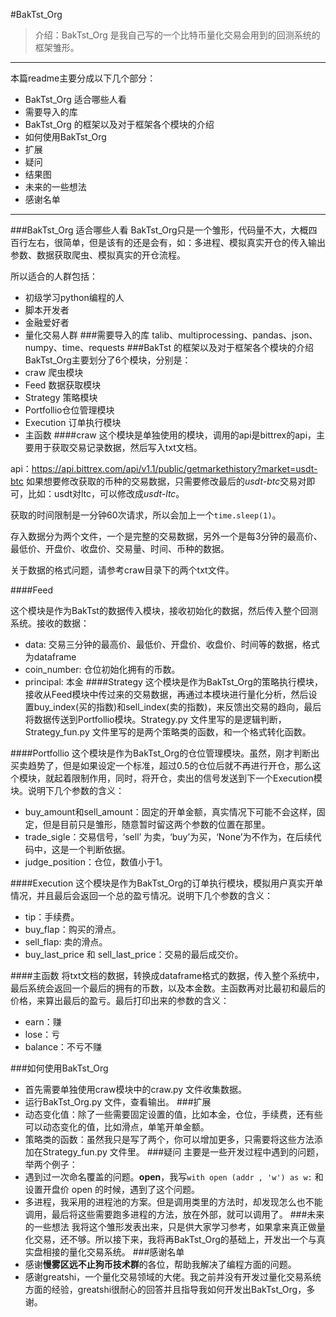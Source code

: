 #BakTst_Org
>介绍：BakTst_Org 是我自己写的一个比特币量化交易会用到的回测系统的框架雏形。
----
本篇readme主要分成以下几个部分：
* BakTst_Org 适合哪些人看
* 需要导入的库
* BakTst_Org 的框架以及对于框架各个模块的介绍
* 如何使用BakTst_Org
* 扩展
* 疑问
* 结果图
* 未来的一些想法
* 感谢名单
---
###BakTst_Org 适合哪些人看
BakTst_Org只是一个雏形，代码量不大，大概四百行左右，很简单，但是该有的还是会有，如：多进程、模拟真实开仓的传入输出参数、数据获取爬虫、模拟真实的开仓流程。

所以适合的人群包括：
* 初级学习python编程的人
* 脚本开发者
* 金融爱好者
* 量化交易人群
###需要导入的库
talib、multiprocessing、pandas、json、numpy、time、requests
###BakTst 的框架以及对于框架各个模块的介绍
BakTst_Org主要划分了6个模块，分别是：
* craw 爬虫模块
* Feed 数据获取模块
* Strategy 策略模块
* Portfollio仓位管理模块
* Execution 订单执行模块
* 主函数
####craw
这个模块是单独使用的模块，调用的api是bittrex的api，主要用于获取交易记录数据，然后写入txt文档。

api：https://api.bittrex.com/api/v1.1/public/getmarkethistory?market=usdt-btc
如果想要修改获取的币种的交易数据，只需要修改最后的*usdt-btc*交易对即可，比如：usdt对ltc，可以修改成*usdt-ltc*。

获取的时间限制是一分钟60次请求，所以会加上一个`time.sleep(1)`。

存入数据分为两个文件，一个是完整的交易数据，另外一个是每3分钟的最高价、最低价、开盘价、收盘价、交易量、时间、币种的数据。

关于数据的格式问题，请参考craw目录下的两个txt文件。

####Feed

这个模块是作为BakTst的数据传入模块，接收初始化的数据，然后传入整个回测系统。接收的数据：
* data: 交易三分钟的最高价、最低价、开盘价、收盘价、时间等的数据，格式为dataframe
* coin_number: 仓位初始化拥有的币数。
* principal: 本金
####Strategy
这个模块是作为BakTst_Org的策略执行模块，接收从Feed模块中传过来的交易数据，再通过本模块进行量化分析，然后设置buy_index(买的指数)和sell_index(卖的指数)，来反馈出交易的趋向，最后将数据传送到Portfollio模块。Strategy.py 文件里写的是逻辑判断，Strategy_fun.py 文件里写的是两个策略类的函数，和一个格式转化函数。

####Portfollio
这个模块是作为BakTst_Org的仓位管理模块。虽然，刚才判断出买卖趋势了，但是如果设定一个标准，超过0.5的仓位后就不再进行开仓，那么这个模块，就起着限制作用，同时，将开仓，卖出的信号发送到下一个Execution模块。说明下几个参数的含义：
* buy_amount和sell_amount：固定的开单金额，真实情况下可能不会这样，固定，但是目前只是雏形，随意暂时留这两个参数的位置在那里。
* trade_sigle：交易信号，‘sell’ 为卖，‘buy’为买，‘None’为不作为，在后续代码中，这是一个判断依据。
* judge_position：仓位，数值小于1。

####Execution
这个模块是作为BakTst_Org的订单执行模块，模拟用户真实开单情况，并且最后会返回一个总的盈亏情况。说明下几个参数的含义：
* tip：手续费。
* buy_flap：购买的滑点。
* sell_flap: 卖的滑点。
* buy_last_price 和 sell_last_price：交易的最后成交价。

####主函数
将txt文档的数据，转换成dataframe格式的数据，传入整个系统中，最后系统会返回一个最后的拥有的币数，以及本金数。主函数再对比最初和最后的价格，来算出最后的盈亏。最后打印出来的参数的含义：
* earn：赚
* lose：亏
* balance：不亏不赚

###如何使用BakTst_Org
* 首先需要单独使用craw模块中的craw.py 文件收集数据。
* 运行BakTst_Org.py 文件，查看输出。
###扩展
* 动态变化值：除了一些需要固定设置的值，比如本金，仓位，手续费，还有些可以动态变化的值，比如滑点，单笔开单金额。
* 策略类的函数：虽然我只是写了两个，你可以增加更多，只需要将这些方法添加在Strategy_fun.py 文件里。
###疑问
主要是一些开发过程中遇到的问题，举两个例子：
* 遇到过一次命名覆盖的问题。**open**，我写`with open (addr , 'w') as w:` 和设置开盘价 open 的时候，遇到了这个问题。
* 多进程，我采用的进程池的方案。但是调用类里的方法时，却发现怎么也不能调用，最后将这些需要跑多进程的方法，放在外部，就可以调用了。
###未来的一些想法
我将这个雏形发表出来，只是供大家学习参考，如果拿来真正做量化交易，还不够。所以接下来，我将再BakTst_Org的基础上，开发出一个与真实盘相接的量化交易系统。
###感谢名单
* 感谢**慢雾区远不止狗币技术群**的各位，帮助我解决了编程方面的问题。
* 感谢greatshi，一个量化交易领域的大佬。我之前并没有开发过量化交易系统方面的经验，greatshi很耐心的回答并且指导我如何开发出BakTst_Org，多谢。






